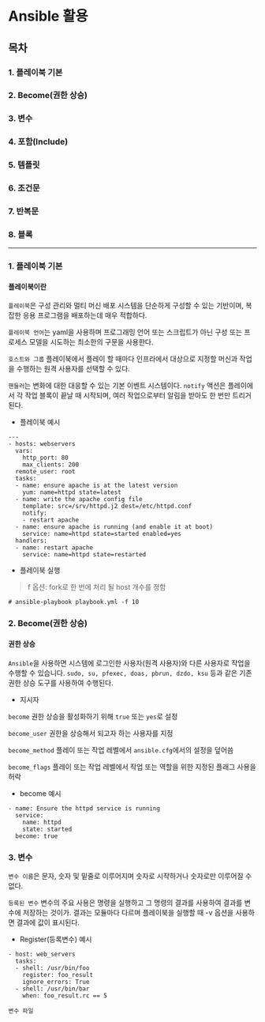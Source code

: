 # Ansible 활용

## 목차

### 1. 플레이북 기본

### 2. Become(권한 상승)

### 3. 변수

### 4. 포함(Include)

### 5. 템플릿

### 6. 조건문

### 7. 반복문

### 8. 블록

---

### 1. 플레이북 기본

#### 플레이북이란

```플레이북```은 구성 관리와 멀티 머신 배포 시스템을 단순하게 구성할 수 있는 기반이며, 복잡한 응용 프로그램을 배포하는데 매우 적합하다.


```플레이북 언어```는 yaml을 사용하며 프로그래밍 언어 또는 스크립트가 아닌 구성 또는 프로세스 모델을 시도하는 최소한의 구문을 사용한다.


```호스트와 그룹``` 플레이북에서 플레이 할 때마다 인프라에서 대상으로 지정할 머신과 작업을 수행하는 원격 사용자를 선택할 수 있다.


```핸들러```는 변화에 대한 대응할 수 있는 기본 이벤트 시스템이다. ```notify``` 액션은 플레이에서 각 작업 블록이 끝날 때 시작되며, 여러 작업으로부터 알림을 받아도 한 번만 트리거 된다.



* 플레이북 예시
```
---
- hosts: webservers
  vars:
    http_port: 80
    max_clients: 200
  remote_user: root
  tasks:
  - name: ensure apache is at the latest version
    yum: name=httpd state=latest
  - name: write the apache config file
    template: src=/srv/httpd.j2 dest=/etc/httpd.conf
    notify:
    - restart apache
  - name: ensure apache is running (and enable it at boot)
    service: name=httpd state=started enabled=yes
  handlers:
  - name: restart apache
    service: name=httpd state=restarted    
```


* 플레이북 실행
> f 옵션: fork로 한 번에 처리 될 host 개수를 정함 
```
# ansible-playbook playbook.yml -f 10
```



### 2. Become(권한 상승)


#### 권한 상승


```Ansible```을 사용하면 시스템에 로그인한 사용자(원격 사용자)와 다른 사용자로 작업을 수행할 수 있습니다. ```sudo, su, pfexec, doas, pbrun, dzdo, ksu``` 등과 같은 기존 권한 상승 도구를 사용하여 수행된다.


* 지시자


```become``` 권한 상승을 활성화하기 위해 ```true``` 또는 ```yes```로 설정


```become_user``` 권한을 상승해서 되고자 하는 사용자를 지정


```become_method``` 플레이 또는 작업 레벨에서 ```ansible.cfg```에서의 설정을 덮어씀


```become_flags``` 플레이 또는 작업 레벨에서 작업 또는 역할을 위한 지정된 플래그 사용을 허락


* become 예시
```
- name: Ensure the httpd service is running
  service:
    name: httpd
    state: started
  become: true
```


### 3. 변수


```변수 이름```은 문자, 숫자 및 밑줄로 이루어지며 숫자로 시작하거나 숫자로만 이루어질 수 없다.


```등록된 변수``` 변수의 주요 사용은 명령을 실행하고 그 명령의 결과를 사용하여 결과를 변수에 저장하는 것이가. 결과는 모듈마다 다르며 플레이북을 실행할 때 -v 옵션을 사용하면 결과에 값이 표시된다.


* Register(등록변수) 예시
```
- host: web_servers
  tasks:
  - shell: /usr/bin/foo
    register: foo_result
    ignore_errors: True
  - shell: /usr/bin/bar
    when: foo_result.rc == 5
```


```변수 파일```








